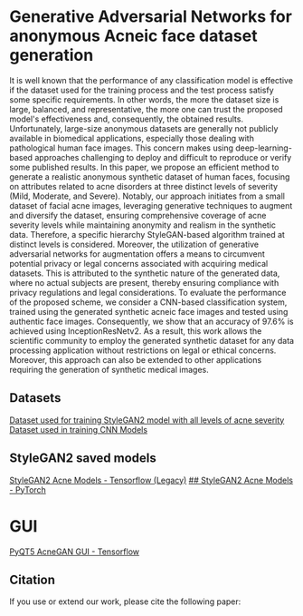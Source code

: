 # Generative Adversarial Networks for anonymous Acneic face dataset generation

It is well known that the performance of any classification model is effective if the dataset used for the training process and the test process satisfy some specific requirements. In other words, the more the dataset size is large, balanced, and representative, the more one can trust the proposed model's effectiveness and, consequently, the obtained results. Unfortunately, large-size anonymous datasets are generally not publicly available in biomedical applications, especially those dealing with pathological human face images. This concern makes using deep-learning-based approaches challenging to deploy and difficult to reproduce or verify some published results. In this paper, we propose an efficient method to generate a realistic anonymous synthetic dataset of human faces, focusing on attributes related to acne disorders at three distinct levels of severity (Mild, Moderate, and Severe). Notably, our approach initiates from a small dataset of facial acne images, leveraging generative techniques to augment and diversify the dataset, ensuring comprehensive coverage of acne severity levels while maintaining anonymity and realism in the synthetic data. Therefore, a specific hierarchy StyleGAN-based algorithm trained at distinct levels is considered. Moreover, the utilization of generative adversarial networks for augmentation offers a means to circumvent potential privacy or legal concerns associated with acquiring medical datasets. This is attributed to the synthetic nature of the generated data, where no actual subjects are present, thereby ensuring compliance with privacy regulations and legal considerations. To evaluate the performance of the proposed scheme, we consider a CNN-based classification system, trained using the generated synthetic acneic face images and tested using authentic face images. Consequently, we show that an accuracy of 97.6\% is achieved using InceptionResNetv2. As a result, this work allows the scientific community to employ the generated synthetic dataset for any data processing application without restrictions on legal or ethical concerns. Moreover, this approach can also be extended to other applications requiring the generation of synthetic medical images.

## Datasets
[Dataset used for training StyleGAN2 model with all levels of acne severity](https://figshare.com/articles/dataset/StyleGAN2_Acne_Dataset/25033925)
[Dataset used in training CNN Models](https://figshare.com/articles/dataset/StyleGAN2_Generated_Dataset_for_CNN_training/25033928)

## StyleGAN2 saved models
[StyleGAN2 Acne Models - Tensorflow (Legacy)](https://mega.nz/folder/T0BxULpL#o9fP0npSwpWM-RD6qkFiWg)
[## StyleGAN2 Acne Models - PyTorch](https://mega.nz/folder/DoJHSYQL#Lm_tJY5huMu_MFJrieqBmg)

# GUI
[PyQT5 AcneGAN GUI - Tensorflow](https://mega.nz/file/e8xEmZxQ#rbkt1cPqiBvLYdcEHbLnPvr-tAHsEO7QYwYdyCYJXGE)

## Citation
If you use or extend our work, please cite the following paper:
```
```


